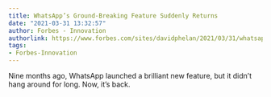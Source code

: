 ```yaml
---
title: WhatsApp’s Ground-Breaking Feature Suddenly Returns
date: "2021-03-31 13:32:57"
author: Forbes - Innovation
authorlink: https://www.forbes.com/sites/davidphelan/2021/03/31/whatsapps-ground-breaking-feature-suddenly-returns/
tags:
- Forbes-Innovation
---
```

Nine months ago, WhatsApp launched a brilliant new feature, but it didn’t hang around for long. Now, it’s back.